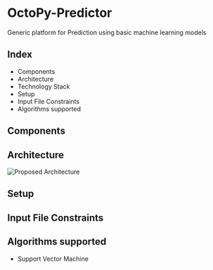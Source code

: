 # OctoPy-Predictor
Generic platform for Prediction using basic machine learning models

## Index

- Components
- Architecture
- Technology Stack
- Setup
- Input File Constraints
- Algorithms supported

## Components

## Architecture
![Proposed Architecture][logo]


## Setup

## Input File Constraints

## Algorithms supported
- Support Vector Machine


[logo]: https://www.draw.io/?lightbox=1&highlight=0000ff&edit=_blank&layers=1&nav=1&title=Octo-Py#R5Vpbl6I4EP41Pk4frqKPatMznkNfjjjT2%2FsWIQo7SNgQW91fvwGCXCIjtgL2jC%2BSSihIffVVFQU9ebLefcUgcB6RDb2eJNi7nnzfkyRR7Mv0L5LsE0lf1hLBCrs2W5QJTPc%2FyIQCk25cG4aFhQQhj7hBUWgh34cWKcgAxmhbXLZEXvGqAVhBTmBawOOlr65NnMO%2BhtnEN%2BiuHHbpgcT2twDWzxVGG59dryfJy%2FiXTK9BqottNHSAjba5i8p6T55ghEhytN5NoBfZNjVbct5DxezhvjH0Sa0Thkt1YMlAUi0BDkXti5RoeAfeBqZbiG%2BU7FPjQN8eRTamIx%2F5VDi2QejASKNIBw5Ze%2BwwORXanLGz28s2TZ0JojUkeE%2BXbDOrq8xUTs7eqQxDDxD3vageMPBXB3WHK7wgl15YEpijSgLTsy%2FBmKoI0QZbkJ2VN%2BMJRWJZEQF4BQmniB7ktp2JYpRqIib%2FSYgpypUQKytqEzFpUAMyCoHJhggTB62QDzw9k47jKBNjKBQx%2FAcSsmcxFWwIoqJMg4FQwNZRRPH%2BL3Z%2BPHiLBnfqGX5A7zk2eMVOVRa7Y1tWrNGO%2B9Ol1BaL%2BMrpuAV81SPw9j26%2F%2FESxfeY4dz%2Fd4PSiS9hjNmILhDVYJdN0qNV9D8xpqkiek%2BJrmSGdx%2FPo7kycpOt4xJoBiDGaEvTddFZQBgkCXTp7iJnYqreISZw92vsecx2Ra4z00saG%2BdCxOBIiBgI1SAX4DkrOgp%2FCtf6NbiWkKBxsqlCe2TrV5ItDID%2FcbK9wkWObImuT0A2pd8l2erUIm2S7U5SC3y7Htu0OmyTG2FbuXRpM7VpHMBxUhKmT3N99jCa6BzeHVDi4Nw3kYCOVQM3xIlzqv4TnEj98BZI0WYKEvka41Uf3zorus0Ux9J2%2B6y4luPLdRxfudDxP2xskU%2FLk%2Ben%2BezZMPQZZ%2FbMqOLpiuYKfqkMS%2BlsIN%2BpnGeK0hHX7DfimnyO%2B4WNPuh4IcHoJ5wgD%2BFYoyzEv3gGYJJ2aywPhKFrpeIH1zu3UXPKc5U6nqt25bnKmQUl625VwlPTuLl%2BWbaICnNLLgc6l5GbKlJroZuY9OoJWZNLCVk60LqNlKxwjmPqsx%2FTKBUnD3ULXPk813YE7Gs3FgGHnbDuckpdizaXxrvjjBiWYOYqqyb5wD%2BF3I%2FmUffj62j%2BTZ9FdcDN8%2BLQ6%2BiEFWKdkvW3edFSdtYPv2gpK2rzRYvIl3KR149HJv9EFjogiA6tvedSL8enPXyR0MFYXNHlRUE%2B7fPakIe9kac0kX9R9fJ9bEypJmH0MuXd%2F9AIPVjTQxu7lWAhClIpi2q1s2gzxuOz6MPU0M03c64%2FVrqfjwhsyV7ljolcrx8wbMJYilgjuN5iycFH%2FOw54YolSRWYl0Z5obuSROIhZyWJOX%2BeVQfoACMLhmErJBmUW%2B0dV%2BYpK3I2Gz2NjDfzU9Rvaqf1m1Kjr%2FMb9BK0prr7UitNznpxStFajFN8D%2Brx%2BV43OqdXOTh1TK8z33N9Uno19vJMqtWJbYZeqtYhvfhO3Y%2Bp%2BX1kTP%2B%2ByaSmlr91aZB1dJh9CpwYO%2FveWtb%2FBw%3D%3D
